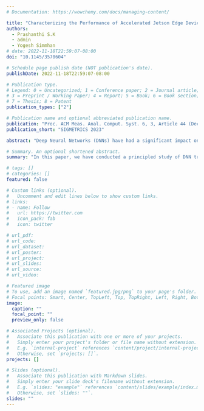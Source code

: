 ```yaml
---
# Documentation: https://wowchemy.com/docs/managing-content/

title: "Characterizing the Performance of Accelerated Jetson Edge Devices for Training Deep Learning Models"
authors:
  - Prashanthi S.K
  - admin
  - Yogesh Simmhan
# date: 2022-11-18T22:59:07-08:00
doi: "10.1145/3570604"

# Schedule page publish date (NOT publication's date).
publishDate: 2022-11-18T22:59:07-08:00

# Publication type.
# Legend: 0 = Uncategorized; 1 = Conference paper; 2 = Journal article;
# 3 = Preprint / Working Paper; 4 = Report; 5 = Book; 6 = Book section;
# 7 = Thesis; 8 = Patent
publication_types: ["2"]

# Publication name and optional abbreviated publication name.
publication: "Proc. ACM Meas. Anal. Comput. Syst. 6, 3, Article 44 (December 2022)"
publication_short: "SIGMETRICS 2023"

abstract: "Deep Neural Networks (DNNs) have had a significant impact on domains like autonomous vehicles and smart cities through low-latency inferencing on edge computing devices close to the data source. However, DNN training on the edge is poorly explored. Techniques like federated learning and the growing capacity of GPU-accelerated edge devices like NVIDIA Jetson motivate the need for a holistic characterization of DNN training on the edge. Training DNNs is resource-intensive and can stress an edge’s GPU, CPU, memory and storage capacities. Edge devices also have different resources compared to workstations and servers, such as slower shared memory and diverse storage media. Here, we perform a principled study of DNN training on individual devices of three contemporary Jetson device types: AGX Xavier, Xavier NX and Nano for three diverse DNN model–dataset combinations. We vary device and training parameters such as I/O pipelining and parallelism, storage media, mini-batch sizes and power modes, and examine their effect on CPU and GPU utilization, fetch stalls, training time, energy usage, and variability. Our analysis exposes several resource inter-dependencies and counter-intuitive insights, while also helping quantify known wisdom. Our rigorous study can help tune the training performance on the edge, trade-off time and energy usage on constrained devices, and even select an ideal edge hardware for a DNN workload, and, in future, extend to federated learning too. As an illustration, we use these results to build a simple model to predict the training time and energy per epoch for any given DNN across different power modes, with minimal additional profiling."

# Summary. An optional shortened abstract.
summary: "In this paper, we have conducted a principled study of DNN training on Jetson accelerated edge devices. This exploration is the first of its kind. Our results confirm certain conventional wisdom and back them up with quantifiable metrics. But they also highlight counter-intuitive results which should help rethink system design and tuning for DNN workloads on such platforms."

# tags: []
# categories: []
featured: false

# Custom links (optional).
#   Uncomment and edit lines below to show custom links.
# links:
# - name: Follow
#   url: https://twitter.com
#   icon_pack: fab
#   icon: twitter

# url_pdf: 
# url_code:
# url_dataset:
# url_poster:
# url_project:
# url_slides:
# url_source:
# url_video:

# Featured image
# To use, add an image named `featured.jpg/png` to your page's folder. 
# Focal points: Smart, Center, TopLeft, Top, TopRight, Left, Right, BottomLeft, Bottom, BottomRight.
image:
  caption: ""
  focal_point: ""
  preview_only: false

# Associated Projects (optional).
#   Associate this publication with one or more of your projects.
#   Simply enter your project's folder or file name without extension.
#   E.g. `internal-project` references `content/project/internal-project/index.md`.
#   Otherwise, set `projects: []`.
projects: []

# Slides (optional).
#   Associate this publication with Markdown slides.
#   Simply enter your slide deck's filename without extension.
#   E.g. `slides: "example"` references `content/slides/example/index.md`.
#   Otherwise, set `slides: ""`.
slides: ""
---
```

